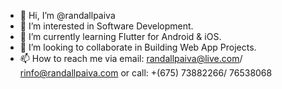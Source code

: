 - 👋 Hi, I’m @randallpaiva
- 👀 I’m interested in Software Development.
- 🌱 I’m currently learning Flutter for Android & iOS.
- 💞️ I’m looking to collaborate in Building Web App Projects.
- 📫 How to reach me via email: randallpaiva@live.com/ rinfo@randallpaiva.com or call: +(675) 73882266/ 76538068

<!---
randallpaiva/randallpaiva is a ✨ special ✨ repository because its `README.md` (this file) appears on your GitHub profile.
You can click the Preview link to take a look at your changes.
--->
